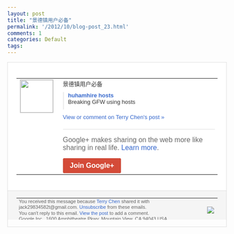 ```yaml
---
layout: post
title: "景德镇用户必备"
permalink: '/2012/10/blog-post_23.html'
comments: 1
categories: Default
tags: 
---
```

<div style="border:solid 1px #dfdfdf;color:#686868;font:13px Arial"><div style="background-color:#fff;padding:20px;"><table cellpadding="0" cellspacing="0"><tr><td style="padding-right:15px;vertical-align:top"><a href="https://plus.google.com/_/notifications/emlink?emrecipient=110200756825219614165&amp;emid=CLiozMqAl7MCFQQLQAodBzcAAA&amp;path=%2F108643996575278738906&amp;dt=1350990709334&amp;uob=8"><img height="75" src="https://lh3.googleusercontent.com/-KKRGTyJ5Bl0/AAAAAAAAAAI/AAAAAAAAEEY/jllxqER5dCk/s75-c-k-a/photo.jpg" style="border:solid 1px #cccccc;" width="75"/></a></td><td style="width:578px;color:#333;font:13px Arial;vertical-align:top"><div style="padding-bottom:10px">景德镇用户必备</div><div style="margin-bottom:10px;padding-left:10px; border-left:2px solid #EAEAEA"><span style="margin-right:5px"><a href="http://sourceforge.net/projects/huhamhirehosts/" style="color:#3366CC;text-decoration:none"><span style="font-weight:bold">huhamhire hosts</span></a><div style="padding-bottom:10px">Breaking GFW using hosts</div></span></div><a href="https://plus.google.com/_/notifications/emlink?emrecipient=110200756825219614165&amp;emid=CLiozMqAl7MCFQQLQAodBzcAAA&amp;path=%2F108643996575278738906%2Fposts%2FJBxY8GpAENy%3Fgpinv%3DAMIXal_uy1Bb5phWa2zK28KF7O2f-odVDKSrD434ViRq9-O-HdGjMg5WWW_Zm3v_15hWY83A_2lrWhOwMBI-S5FnZpaqcoEIQHsVoj_9F2xKd3XcKv6GlUU&amp;dt=1350990709334&amp;uob=8" style="color:#3366CC;text-decoration:none">View or comment on Terry Chen's post »</a><div style="margin-top:20px;border-top:solid 1px #dfdfdf"><div style="padding:15px 0;color:#686868;font:16px Arial">Google+ makes sharing on the web more like sharing in real life. <a href="http://www.google.com/+/learnmore/" style="color:#3366CC;text-decoration:none">Learn more</a>.</div><a href="https://plus.google.com/_/notifications/emlink?emrecipient=110200756825219614165&amp;emid=CLiozMqAl7MCFQQLQAodBzcAAA&amp;path=%2F%3Fgpinv%3DAMIXal_uy1Bb5phWa2zK28KF7O2f-odVDKSrD434ViRq9-O-HdGjMg5WWW_Zm3v_15hWY83A_2lrWhOwMBI-S5FnZpaqcoEIQHsVoj_9F2xKd3XcKv6GlUU&amp;dt=1350990709334&amp;uob=8" style="display:inline-block;padding:7px 15px;background-color:#d44b38; color:#fff;font-size:16px; font-weight:bold;border-radius:2px;-webkit-border-radius:2px; -moz-border-radius:2px;border:solid 1px #c43b28; white-space:nowrap;text-decoration:none">Join Google+</a></div></td></tr></table></div><div style="border-top:solid 1px #dfdfdf;padding:0 20px; background-color:#f5f5f5"><table cellpadding="0" cellspacing="0" style="height:50px"><tbody><tr><td style="vertical-align:middle;width:100%; color:#636363;font:11px Arial; line-height:120%">You received this message because <a href="https://plus.google.com/_/notifications/emlink?emrecipient=110200756825219614165&amp;emid=CLiozMqAl7MCFQQLQAodBzcAAA&amp;path=%2F108643996575278738906%3Fgpinv%3DAMIXal_uy1Bb5phWa2zK28KF7O2f-odVDKSrD434ViRq9-O-HdGjMg5WWW_Zm3v_15hWY83A_2lrWhOwMBI-S5FnZpaqcoEIQHsVoj_9F2xKd3XcKv6GlUU&amp;dt=1350990709334&amp;uob=8" style="color:#3366CC;text-decoration:none">Terry Chen</a> shared it with jack29834582t@gmail.com. <a href="https://plus.google.com/_/notifications/emlink?emrecipient=110200756825219614165&amp;emid=CLiozMqAl7MCFQQLQAodBzcAAA&amp;path=%2F_%2Fnonplus%2Femailsettings%3Fgpinv%3DAMIXal_uy1Bb5phWa2zK28KF7O2f-odVDKSrD434ViRq9-O-HdGjMg5WWW_Zm3v_15hWY83A_2lrWhOwMBI-S5FnZpaqcoEIQHsVoj_9F2xKd3XcKv6GlUU%26est%3DADH5u8UjaxpV9bTTxmku_ZMDXuw65PfIJfsO9YeLMJAbsyjP-QrvwfRuPIfbu5KXSaTUyhvAHsLXksZxseVNvf6PxLvLhH1voIJTVmWnIoT-osSr7JM3WnSDwg9Su_f20JKiZabvLgqJhR57obbgrjGiHFFKNhHvEw&amp;dt=1350990709334&amp;uob=8" style="color:#3366CC;text-decoration:none">Unsubscribe</a> from these emails.<br/>You can't reply to this email. <a href="https://plus.google.com/_/notifications/emlink?emrecipient=110200756825219614165&amp;emid=CLiozMqAl7MCFQQLQAodBzcAAA&amp;path=%2F108643996575278738906%2Fposts%2FJBxY8GpAENy%3Fgpinv%3DAMIXal_uy1Bb5phWa2zK28KF7O2f-odVDKSrD434ViRq9-O-HdGjMg5WWW_Zm3v_15hWY83A_2lrWhOwMBI-S5FnZpaqcoEIQHsVoj_9F2xKd3XcKv6GlUU&amp;dt=1350990709334&amp;uob=8" style="color:#3366CC;text-decoration:none">View the post</a> to add a comment.<br/>Google Inc., 1600 Amphitheatre Pkwy, Mountain View, CA 94043 USA<br/></td><td><img src="https://ssl.gstatic.com/s2/oz/images/notifications/logo/google-plus-6617a72bb36cc548861652780c9e6ff1.png"/></td></tr></tbody></table></div></div>